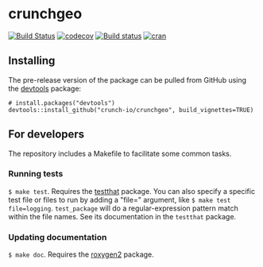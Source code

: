 # crunchgeo

[![Build Status](https://travis-ci.org/Crunch-io/crunchgeo.png?branch=master)](https://travis-ci.org/Crunch-io/crunchgeo)  [![codecov](https://codecov.io/gh/Crunch-io/crunchgeo/branch/master/graph/badge.svg)](https://codecov.io/gh/Crunch-io/crunchgeo)
[![Build status](https://ci.appveyor.com/api/projects/status/njqhbd7ayy1vgp2k/branch/master?svg=true)](https://ci.appveyor.com/project/nealrichardson/crunchgeo/branch/master)
 [![cran](https://www.r-pkg.org/badges/version-last-release/crunchgeo)](https://cran.r-project.org/package=crunchgeo)

## Installing

<!-- If you're putting `crunchgeo` on CRAN, it can be installed with

    install.packages("crunchgeo") -->

The pre-release version of the package can be pulled from GitHub using the [devtools](https://github.com/hadley/devtools) package:

    # install.packages("devtools")
    devtools::install_github("crunch-io/crunchgeo", build_vignettes=TRUE)

## For developers

The repository includes a Makefile to facilitate some common tasks.

### Running tests

`$ make test`. Requires the [testthat](https://github.com/hadley/testthat) package. You can also specify a specific test file or files to run by adding a "file=" argument, like `$ make test file=logging`. `test_package` will do a regular-expression pattern match within the file names. See its documentation in the `testthat` package.

### Updating documentation

`$ make doc`. Requires the [roxygen2](https://github.com/klutometis/roxygen) package.
